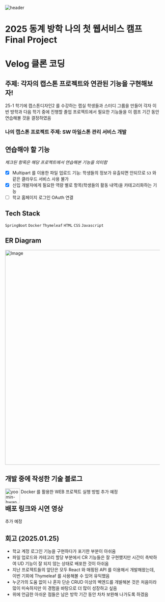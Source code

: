 ![header](https://capsule-render.vercel.app/api?type=wave&color=auto&height=300&section=header&text=Yoolog&fontSize=70)

# 2025 동계 방학 나의 첫 웹서비스 캠프 Final Project
# Velog 클론 코딩
## 주제: 각자의 캡스톤 프로젝트와 연관된 기능을 구현해보자!
25-1 학기에 캡스톤디자인2 를 수강하는 랩실 학생들과 스터디 그룹을 만들어 각자 이번 방학과 다음 학기 중에 진행할 졸업 프로젝트에서 필요한 기능들을 이 캠프 기간 동안 연습해볼 것을 결정하였음

### 나의 캡스톤 프로젝트 주제: SW 마일스톤 관리 서비스 개발

## 연습해야 할 기능
_체크된 항목은 해당 프로젝트에서 연습해본 기능을 의미함_
- [x] Multipart 를 이용한 파일 업로드 기능: 학생들의 정보가 유출되면 안되므로 `S3` 와 같은 클라우드 서비스 사용 불가
- [x] 신입 개발자에게 필요한 역량 별로 항목(학생들의 활동 내역)을 카테고리화하는 기능
- [ ] 학교 홈페이지 로그인 OAuth 연결

## Tech Stack
`SpringBoot` `Docker` `Thymeleaf` `HTML` `CSS` `Javascript`

## ER Diagram
<img width="697" alt="Image" src="https://github.com/user-attachments/assets/c95803d6-f078-45e3-aa07-aa0cc7eb08f6" />

## 개발 중에 작성한 기술 블로그
[<img align="left" alt="yoomin-hwang | velog" width="48px" src="https://img.icons8.com/color/48/000000/blog.png" />][website]

[website]: https://velog.io/@peanuts/Docker-%EB%A5%BC-%ED%86%B5%ED%95%B4-MariaDB-%EC%8B%A4%ED%96%89-%EB%B0%8F-DBeaver-%EC%A0%91%EC%86%8D%ED%95%98%EA%B8%B0
    Docker 를 활용한 WEB 프로젝트 실행 방법
추가 예정


## 배포 링크와 시연 영상
추가 예정

## 회고 (2025.01.25)
- 학교 계정 로그인 기능을 구현하다가 포기한 부분이 아쉬움
- 파일 업로드와 카테고리 할당 부분에서 CR 기능들은 잘 구현헀지만 시간이 촉박하여 UD 기능이 잘 되지 않는 상태로 배포한 것이 아쉬움
- 지난 프로젝트들의 앞단은 모두 React 와 매핑된 API 를 이용해서 개발해왔는데, 이번 기회에 Thymeleaf 를 사용해볼 수 있어 유익했음
- 누군가의 도움 없이 나 혼자 단순 CRUD 이상의 벡엔드를 개발해본 것은 처음이라 많이 미숙하지만 이 경험을 바탕으로 더 많이 성장하고 싶음
- 위에 언급한 아쉬운 점들은 남은 방학 기간 동안 차차 보완해 나가도록 하겠음